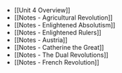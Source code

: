 - [[Unit 4 Overview]]
- [[Notes - Agricultural Revolution]]
- [[Notes - Enlightened Absolutism]]
- [[Notes - Enlightened Rulers]]
- [[Notes - Austria]]
- [[Notes - Catherine the Great]]
- [[Notes - The Dual Revolutions]]
- [[Notes - French Revolution]]